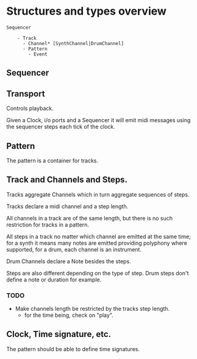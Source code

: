 

# Structures and types overview

    Sequencer
    
        - Track
          - Channel* [SynthChannel|DrumChannel]
          - Pattern
            - Event
          

## Sequencer
      
    
## Transport

  Controls playback.

  Given a Clock, i/o ports and a Sequencer it will emit midi messages using the sequencer steps each tick
    of the clock.
    
## Pattern

  The pattern is a container for tracks.
  
## Track and Channels and Steps.

  Tracks aggregate Channels which in turn aggregate sequences of steps.
   
  Tracks declare a midi channel and a step length. 
  
  All channels in a track  are of the same length, but there is no such restriction for tracks in a pattern.
      
  All steps in a track no matter which channel are emitted at the same time; 
    for a synth it means many notes are emitted providing polyphony where supported, 
    for a drum, each channel is an instrument.
  
  Drum Channels declare a Note besides the steps.
    
  Steps are also different depending on the type of step. Drum steps don't define a note or duration for example.
    
    
###  TODO

  * Make channels length be restricted by the tracks step length.
     - for the time being, check on "play".
     
  
## Clock, Time signature, etc.

   The pattern should be able to define time signatures. 
